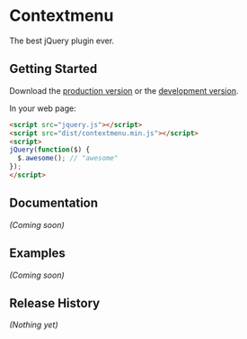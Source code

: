 # Contextmenu

The best jQuery plugin ever.

## Getting Started
Download the [production version][min] or the [development version][max].

[min]: https://raw.github.com/Administrator/contextmenu/master/dist/contextmenu.min.js
[max]: https://raw.github.com/Administrator/contextmenu/master/dist/contextmenu.js

In your web page:

```html
<script src="jquery.js"></script>
<script src="dist/contextmenu.min.js"></script>
<script>
jQuery(function($) {
  $.awesome(); // "awesome"
});
</script>
```

## Documentation
_(Coming soon)_

## Examples
_(Coming soon)_

## Release History
_(Nothing yet)_
